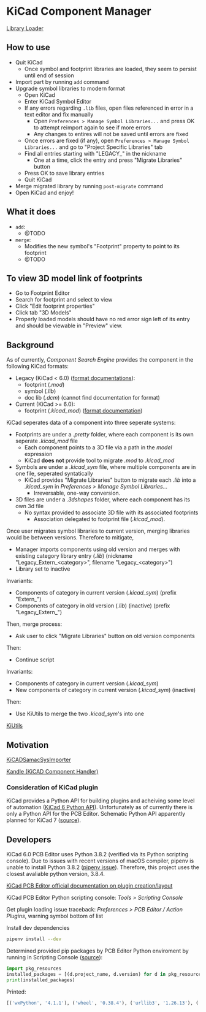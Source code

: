 # KiCad Component Manager

[Library Loader](https://www.samacsys.com/library-loader/)

## How to use

- Quit KiCad
  - Once symbol and footprint libraries are loaded, they seem to persist until end of session
- Import part by running `add` command
- Upgrade symbol libraries to modern format
  - Open KiCad
  - Enter KiCad Symbol Editor
  - If any errors regarding `.lib` files, open files referenced in error in a text editor and fix manually
    - Open `Preferences > Manage Symbol Libraries...` and press OK to attempt reimport again to see if more errors
    - Any changes to entires will not be saved until errors are fixed
  - Once errors are fixed (if any), open `Preferences > Manage Symbol Libraries...` and go to "Project Specific Libraries" tab
  - Find all entries starting with "LEGACY_" in the nickname
    - One at a time, click the entry and press "Migrate Libraries" button
  - Press OK to save library entries
  - Quit KiCad
- Merge migrated library by running `post-migrate` command
- Open KiCad and enjoy!

## What it does

- `add`:
  - @TODO
- `merge`:
  - Modifies the new symbol's "Footprint" property to point to its footprint
  - @TODO


## To view 3D model link of footprints

- Go to Footprint Editor
- Search for footprint and select to view
- Click "Edit footprint properties"
- Click tab "3D Models"
- Properly loaded models should have no red error sign left of its entry and should be viewable in "Preview" view.

## Background

As of currently, _Component Search Engine_ provides the component in the following KiCad formats:
- Legacy (KiCad < 6.0) ([format documentations](https://dev-docs.kicad.org/en/file-formats/legacy-4-to-6/legacy_file_format_documentation.pdf)):
  - footprint (_.mod_)
  - symbol (_.lib_)
  - doc lib (_.dcm_) (cannot find documentation for format)
- Current (KiCad >= 6.0):
  - footprint (_.kicad\_mod_) ([format documentation](https://dev-docs.kicad.org/en/file-formats/sexpr-footprint/))

KiCad seperates data of a component into three seperate systems:
- Footprints are under a _.pretty_ folder, where each component is its own seperate _.kicad\_mod_ file
  - Each component points to a 3D file via a path in the _model_ expression
  - KiCad **does not** provide tool to migrate _.mod_ to _.kicad\_mod_
- Symbols are under a _.kicad\_sym_ file, where multiple components are in one file, seperated syntatically
  - KiCad provides "Migrate Libraries" button to migrate each _.lib_ into a _.kicad\_sym_ in *Preferences > Manage Symbol Libraries...*
    - Irreversable, one-way conversion.
- 3D files are under a _.3dshapes_ folder, where each component has its own 3d file
  - No syntax provided to associate 3D file with its associated footprints
    - Association delegated to footprint file (_.kicad\_mod_).

Once user migrates symbol libraries to current version, merging libraries would be between versions.
Therefore to mitigate, 
- Manager imports components using old version and merges with existing category library entry (_.lib_) (nickname "Legacy\_Extern\_\<category\>", filename "Legacy_\<category\>")
- Library set to inactive

Invariants:

- Components of category in current version (_.kicad\_sym_) (prefix "Extern_")
- Components of category in old version (_.lib_) (inactive) (prefix "Legacy_Extern_")

Then, merge process:

- Ask user to click "Migrate Libraries" button on old version components

Then:

- Continue script

Invariants:

- Components of category in current version (_.kicad\_sym_)
- New components of category in current version (_.kicad\_sym_) (inactive)

Then:

- Use KiUtils to merge the two _.kicad\_sym_'s into one

[KiUtils](https://github.com/mvnmgrx/kiutils)

## Motivation

[KiCADSamacSysImporter](https://github.com/ulikoehler/KiCADSamacSysImporter)

[Kandle (KiCAD Component Handler)](https://github.com/HarveyBates/kicad-component-handler)

### Consideration of KiCad plugin

KiCad provides a Python API for building plugins and acheiving some level of automation ([KiCad 6 Python API](https://docs.kicad.org/doxygen-python-6.0/namespaces.html)).  Unfortunately as of currently there is only a Python API for the PCB Editor.  Schematic Python API apparently planned for KiCad 7 ([source](https://forum.kicad.info/t/eeschema-python-api/34042)).

<!-- As the current API does not provide an interface to both the footprint, symbol, and 3d shapes libraries, this project chooses to forgo component management as a KiCad plugin.   -->

## Developers

KiCad 6.0 PCB Editor uses Python 3.8.2 (verified via its Python scripting console).  Due to issues with recent versions of macOS compiler, pipenv is unable to install Python 3.8.2 ([pipenv issue](https://github.com/pyenv/pyenv/issues/2143#issuecomment-1113239762)).  Therefore, this project uses the closest avaliable python version, 3.8.4.

[KiCad PCB Editor official documentation on plugin creation/layout](https://dev-docs.kicad.org/en/python/pcbnew/) 

KiCad PCB Editor Python scripting console: *Tools > Scripting Console*

Get plugin loading issue traceback: *Preferences > PCB Editor / Action Plugins*, warning symbol bottom of list

Install dev dependencies
```bash
pipenv install --dev
```

Determined provided pip packages by PCB Editor Python enviroment by running in Scripting Console ([source](https://stackoverflow.com/questions/739993/how-do-i-get-a-list-of-locally-installed-python-modules#comment66310778_23885252)):
```python
import pkg_resources
installed_packages = [(d.project_name, d.version) for d in pkg_resources.working_set]
print(installed_packages)
```

Printed:

```python
[('wxPython', '4.1.1'), ('wheel', '0.38.4'), ('urllib3', '1.26.13'), ('six', '1.16.0'), ('setuptools', '41.2.0'), ('requests', '2.28.1'), ('pip', '19.2.3'), ('idna', '3.4'), ('charset-normalizer', '2.1.1'), ('certifi', '2022.12.7')]
```